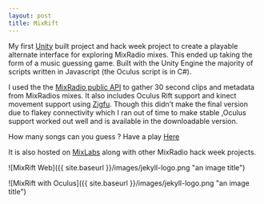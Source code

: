 ```yaml
---
layout: post
title: MixRift
---
```


My first [Unity](http://unity3d.com/) built project and hack week project to create a playable alternate interface for exploring MixRadio mixes. This ended up taking the form of a music guessing game. Built with the Unity Engine  the majority of scripts written in Javascript (the Oculus script is in C#). 

I used the the [MixRadio public API](http://dev.mixrad.io/doc/rest/) to gather 30 second clips and metadata from MixRadios mixes. It also includes Oculus Rift support and kinect movement support using [Zigfu](http://zigfu.com/). Though this didn’t make the final version due to flakey connectivity which I ran out of time to make stable ,Oculus support worked out well and is available in the downloadable version.


How many songs can you guess ? Have a play [Here](http://almerc.github.io/MixRift/)

It is also hosted on [MixLabs](http://labs.mixrad.io/hacks/mixrift) along with other MixRadio hack week projects.

![MixRift Web]({{ site.baseurl }}/images/jekyll-logo.png "an image title")

![MixRift with Oculus]({{ site.baseurl }}/images/jekyll-logo.png "an image title")



 



